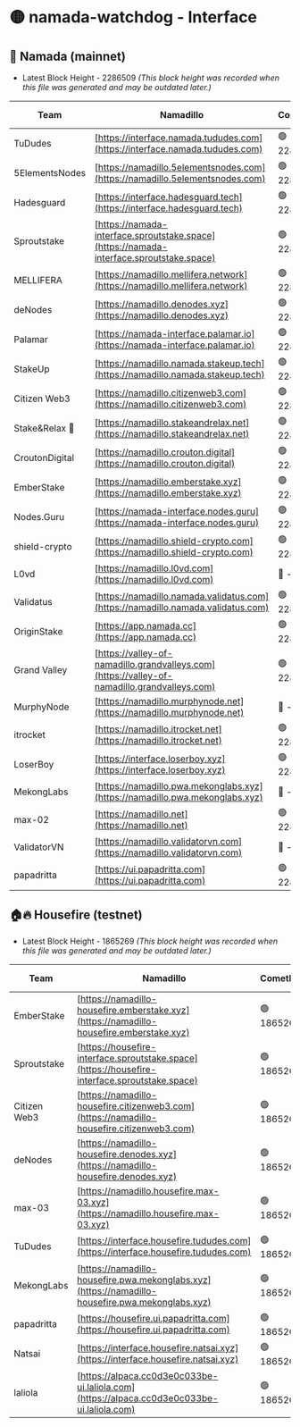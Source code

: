 # 🟡 namada-watchdog - Interface

## 🚀 Namada (mainnet)
- Latest Block Height - 2286509 *(This block height was recorded when this file was generated and may be outdated later.)*

| Team | Namadillo | CometBFT | Indexer | MASP Indexer |
|-|-|-|-|-|
| TuDudes | [https://interface.namada.tududes.com](https://interface.namada.tududes.com) | 🟢 2286493 | 🟢 2286493 | 🟢 2286493 |
| 5ElementsNodes | [https://namadillo.5elementsnodes.com](https://namadillo.5elementsnodes.com) | 🟢 2286493 | 🟢 2286493 | 🟢 2286493 |
| Hadesguard | [https://interface.hadesguard.tech](https://interface.hadesguard.tech) | 🟢 2286494 | 🟢 2286493 | 🟢 2286493 |
| Sproutstake | [https://namada-interface.sproutstake.space](https://namada-interface.sproutstake.space) | 🟢 2286494 | 🟢 2286494 | 🟢 2286494 |
| MELLIFERA | [https://namadillo.mellifera.network](https://namadillo.mellifera.network) | 🟢 2286495 | 🟢 2286495 | 🟢 2286495 |
| deNodes | [https://namadillo.denodes.xyz](https://namadillo.denodes.xyz) | 🟢 2286495 | 🟢 2286495 | 🟢 2286496 |
| Palamar | [https://namada-interface.palamar.io](https://namada-interface.palamar.io) | 🟢 2286496 | 🟢 2286496 | 🟢 2286496 |
| StakeUp | [https://namadillo.namada.stakeup.tech](https://namadillo.namada.stakeup.tech) | 🟢 2286497 | 🟢 2286496 | 🟢 2286496 |
| Citizen Web3 | [https://namadillo.citizenweb3.com](https://namadillo.citizenweb3.com) | 🟢 2286497 | 🟢 2286496 | 🟢 2286497 |
| Stake&Relax 🦥 | [https://namadillo.stakeandrelax.net](https://namadillo.stakeandrelax.net) | 🟢 2286498 | 🟢 2286498 | 🟢 2286498 |
| CroutonDigital | [https://namadillo.crouton.digital](https://namadillo.crouton.digital) | 🟢 2286498 | 🟢 2286498 | 🟢 2286498 |
| EmberStake | [https://namadillo.emberstake.xyz](https://namadillo.emberstake.xyz) | 🟢 2286499 | 🟢 2286499 | 🟢 2286499 |
| Nodes.Guru | [https://namada-interface.nodes.guru](https://namada-interface.nodes.guru) | 🟢 2286499 | 🟢 2286499 | 🟢 2286499 |
| shield-crypto | [https://namadillo.shield-crypto.com](https://namadillo.shield-crypto.com) | 🟢 2286500 | 🟢 2286499 | 🟢 2286499 |
| L0vd | [https://namadillo.l0vd.com](https://namadillo.l0vd.com) | 🔴 - | 🔴 - | 🔴 - |
| Validatus | [https://namadillo.namada.validatus.com](https://namadillo.namada.validatus.com) | 🟢 2286502 | 🔴 2285525 | 🔴 2177377 |
| OriginStake | [https://app.namada.cc](https://app.namada.cc) | 🟢 2286503 | 🟢 2286503 | 🟢 2286503 |
| Grand Valley | [https://valley-of-namadillo.grandvalleys.com](https://valley-of-namadillo.grandvalleys.com) | 🟢 2286503 | 🟢 2286503 | 🟢 2286503 |
| MurphyNode | [https://namadillo.murphynode.net](https://namadillo.murphynode.net) | 🔴 - | 🔴 - | 🔴 - |
| itrocket | [https://namadillo.itrocket.net](https://namadillo.itrocket.net) | 🟢 2286505 | 🟢 2286505 | 🟢 2286506 |
| LoserBoy | [https://interface.loserboy.xyz](https://interface.loserboy.xyz) | 🟢 2286506 | 🟢 2286505 | 🟢 2286505 |
| MekongLabs | [https://namadillo.pwa.mekonglabs.xyz](https://namadillo.pwa.mekonglabs.xyz) | 🔴 - | 🔴 - | 🔴 - |
| max-02 | [https://namadillo.net](https://namadillo.net) | 🟢 2286507 | 🟢 2286506 | 🟢 2286506 |
| ValidatorVN | [https://namadillo.validatorvn.com](https://namadillo.validatorvn.com) | 🔴 - | 🔴 - | 🔴 - |
| papadritta | [https://ui.papadritta.com](https://ui.papadritta.com) | 🟢 2286509 | 🟢 2286509 | 🟢 2286509 |

## 🏠🔥 Housefire (testnet)
- Latest Block Height - 1865269 *(This block height was recorded when this file was generated and may be outdated later.)*

| Team | Namadillo | CometBFT | Indexer | MASP Indexer |
|-|-|-|-|-|
| EmberStake | [https://namadillo-housefire.emberstake.xyz](https://namadillo-housefire.emberstake.xyz) | 🟢 1865265 | 🟢 1865265 | 🟢 1865265 |
| Sproutstake | [https://housefire-interface.sproutstake.space](https://housefire-interface.sproutstake.space) | 🟢 1865266 | 🟢 1865266 | 🟢 1865266 |
| Citizen Web3 | [https://namadillo-housefire.citizenweb3.com](https://namadillo-housefire.citizenweb3.com) | 🟢 1865266 | 🟢 1865266 | 🟢 1865266 |
| deNodes | [https://namadillo-housefire.denodes.xyz](https://namadillo-housefire.denodes.xyz) | 🟢 1865267 | 🟢 1865266 | 🟢 1865266 |
| max-03 | [https://namadillo.housefire.max-03.xyz](https://namadillo.housefire.max-03.xyz) | 🟢 1865267 | 🟢 1865267 | 🟢 1865267 |
| TuDudes | [https://interface.housefire.tududes.com](https://interface.housefire.tududes.com) | 🟢 1865267 | 🟢 1865267 | 🟢 1865267 |
| MekongLabs | [https://namadillo-housefire.pwa.mekonglabs.xyz](https://namadillo-housefire.pwa.mekonglabs.xyz) | 🟢 1865267 | 🟢 1865267 | 🟢 1865267 |
| papadritta | [https://housefire.ui.papadritta.com](https://housefire.ui.papadritta.com) | 🟢 1865268 | 🟢 1865268 | 🟢 1865268 |
| Natsai | [https://interface.housefire.natsai.xyz](https://interface.housefire.natsai.xyz) | 🟢 1865268 | 🟢 1865268 | 🟢 1865268 |
| laliola | [https://alpaca.cc0d3e0c033be-ui.laliola.com](https://alpaca.cc0d3e0c033be-ui.laliola.com) | 🟢 1865269 | 🟢 1865269 | 🟢 1865269 |


